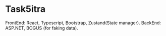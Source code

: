 # Task5itra
FrontEnd: React, Typescript, Bootstrap, Zustand(State manager). BackEnd: ASP.NET, BOGUS (for faking data).
